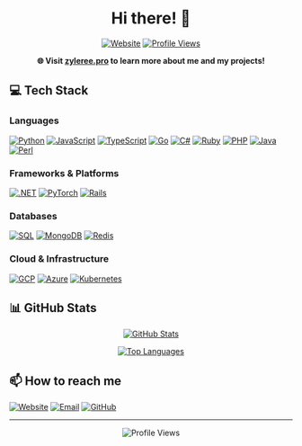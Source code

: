 <div align="center">
  
# Hi there! 👋

[![Website](https://img.shields.io/badge/Website-zyleree.pro-blueviolet)](https://zyleree.pro)
[![Profile Views](https://komarev.com/ghpvc/?username=zyleree&color=blueviolet)](https://github.com/zyleree)

**🌐 Visit [zyleree.pro](https://zyleree.pro) to learn more about me and my projects!**

</div>

## 💻 Tech Stack

### Languages
[![Python](https://img.shields.io/badge/Python-yellow?style=for-the-badge&logo=python&logoColor=white)](https://github.com/zyleree)
[![JavaScript](https://img.shields.io/badge/JavaScript-F7DF1E?style=for-the-badge&logo=javascript&logoColor=black)](https://github.com/zyleree)
[![TypeScript](https://img.shields.io/badge/TypeScript-007ACC?style=for-the-badge&logo=typescript&logoColor=white)](https://github.com/zyleree)
[![Go](https://img.shields.io/badge/Go-00ADD8?style=for-the-badge&logo=go&logoColor=white)](https://github.com/zyleree)
[![C#](https://img.shields.io/badge/C%23-239120?style=for-the-badge&logo=c-sharp&logoColor=white)](https://github.com/zyleree)
[![Ruby](https://img.shields.io/badge/Ruby-CC342D?style=for-the-badge&logo=ruby&logoColor=white)](https://github.com/zyleree)
[![PHP](https://img.shields.io/badge/PHP-777BB4?style=for-the-badge&logo=php&logoColor=white)](https://github.com/zyleree)
[![Java](https://img.shields.io/badge/Java-ED8B00?style=for-the-badge&logo=openjdk&logoColor=white)](https://github.com/zyleree)
[![Perl](https://img.shields.io/badge/Perl-39457E?style=for-the-badge&logo=perl&logoColor=white)](https://github.com/zyleree)

### Frameworks & Platforms
[![.NET](https://img.shields.io/badge/.NET-512BD4?style=for-the-badge&logo=dotnet&logoColor=white)](https://github.com/zyleree)
[![PyTorch](https://img.shields.io/badge/PyTorch-EE4C2C?style=for-the-badge&logo=pytorch&logoColor=white)](https://github.com/zyleree)
[![Rails](https://img.shields.io/badge/Ruby_on_Rails-CC0000?style=for-the-badge&logo=ruby-on-rails&logoColor=white)](https://github.com/zyleree)

### Databases
[![SQL](https://img.shields.io/badge/SQL-4479A1?style=for-the-badge&logo=mysql&logoColor=white)](https://github.com/zyleree)
[![MongoDB](https://img.shields.io/badge/MongoDB-47A248?style=for-the-badge&logo=mongodb&logoColor=white)](https://github.com/zyleree)
[![Redis](https://img.shields.io/badge/Redis-DC382D?style=for-the-badge&logo=redis&logoColor=white)](https://github.com/zyleree)

### Cloud & Infrastructure
[![GCP](https://img.shields.io/badge/Google_Cloud-4285F4?style=for-the-badge&logo=google-cloud&logoColor=white)](https://github.com/zyleree)
[![Azure](https://img.shields.io/badge/Azure-0089D6?style=for-the-badge&logo=microsoft-azure&logoColor=white)](https://github.com/zyleree)
[![Kubernetes](https://img.shields.io/badge/Kubernetes-326CE5?style=for-the-badge&logo=kubernetes&logoColor=white)](https://github.com/zyleree)

## 📊 GitHub Stats

<div align="center">
  
[![GitHub Stats](https://github-readme-stats.vercel.app/api?username=zyleree&show_icons=true&theme=dark)](https://github.com/zyleree)

[![Top Languages](https://github-readme-stats.vercel.app/api/top-langs/?username=zyleree&layout=compact&theme=dark)](https://github.com/zyleree)

</div>

## 📫 How to reach me

[![Website](https://img.shields.io/badge/Website-zyleree.pro-FF7139?style=for-the-badge&logo=firefox-browser&logoColor=white)](https://zyleree.pro)
[![Email](https://img.shields.io/badge/Email-D14836?style=for-the-badge&logo=gmail&logoColor=white)](mailto:hi@zyleree.pro)
[![GitHub](https://img.shields.io/badge/GitHub-100000?style=for-the-badge&logo=github&logoColor=white)](https://github.com/zyleree)

---

<div align="center">

![Profile Views](https://komarev.com/ghpvc/?username=zyleree&color=blueviolet)

</div>
